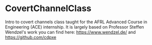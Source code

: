 # CovertChannelClass
Intro to covert channels class taught for the AFRL Advanced Course in Engineering (ACE) internship. It is largely based on Professor Steffen Wendzel's work you can find here: https://www.wendzel.de/ and https://github.com/cdpxe
